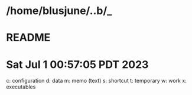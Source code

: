 # /home/blusjune/..b/_
# README
# Sat Jul  1 00:57:05 PDT 2023

c: configuration
d: data
m: memo (text)
s: shortcut
t: temporary
w: work
x: executables
